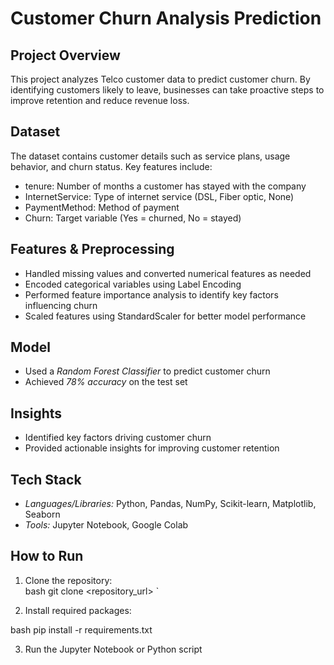 # Customer Churn Analysis Prediction

## Project Overview
This project analyzes Telco customer data to predict customer churn. By identifying customers likely to leave, businesses can take proactive steps to improve retention and reduce revenue loss.

## Dataset
The dataset contains customer details such as service plans, usage behavior, and churn status. Key features include:

- tenure: Number of months a customer has stayed with the company  
- InternetService: Type of internet service (DSL, Fiber optic, None)  
- PaymentMethod: Method of payment  
- Churn: Target variable (Yes = churned, No = stayed)  

## Features & Preprocessing
- Handled missing values and converted numerical features as needed  
- Encoded categorical variables using Label Encoding  
- Performed feature importance analysis to identify key factors influencing churn  
- Scaled features using StandardScaler for better model performance  

## Model
- Used a *Random Forest Classifier* to predict customer churn  
- Achieved *78% accuracy* on the test set  

## Insights
- Identified key factors driving customer churn  
- Provided actionable insights for improving customer retention  

## Tech Stack
- *Languages/Libraries:* Python, Pandas, NumPy, Scikit-learn, Matplotlib, Seaborn  
- *Tools:* Jupyter Notebook, Google Colab  

## How to Run
1. Clone the repository:  
bash
git clone <repository_url>
`

2. Install required packages:

bash
pip install -r requirements.txt


3. Run the Jupyter Notebook or Python script
